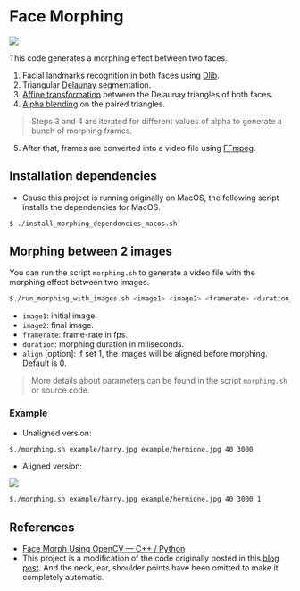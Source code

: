 # Face Morphing

![](./example/harry-hermione.gif)

This code generates a morphing effect between two faces.		
1. Facial landmarks recognition in both faces using [Dlib](http://dlib.net).
2. Triangular [Delaunay](https://en.wikipedia.org/wiki/Delaunay_triangulation) segmentation.	
3. [Affine transformation](https://en.wikipedia.org/wiki/Affine_transformation) between the Delaunay triangles of both faces.
4. [Alpha blending](https://en.wikipedia.org/wiki/Alpha_compositing#Alpha_blending) on the paired triangles.	
> Steps 3 and 4 are iterated for different values of alpha to generate a bunch of morphing frames.		
5. After that, frames are converted into a video file using [FFmpeg](https://ffmpeg.org).

## Installation dependencies

- Cause this project is running originally on MacOS, the following script installs the dependencies for MacOS.

```bash
$ ./install_morphing_dependencies_macos.sh`
```

## Morphing between 2 images

You can run the script `morphing.sh` to generate a video file with the morphing effect between two images.

```bash
$./run_morphing_with_images.sh <image1> <image2> <framerate> <duration_milis> [align]
```
- `image1`: initial image.	
- `image2`: final image.	
- `framerate`: frame-rate in fps.	
- `duration`: morphing duration in miliseconds.
- `align` [option]: if set 1, the images will be aligned before morphing. Default is 0.

> More details about parameters can be found in the script `morphing.sh` or source code.

### Example

- Unaligned version:

```bash
$./morphing.sh example/harry.jpg example/hermione.jpg 40 3000
```
- Aligned version:

![](example/harry-hermione-aligned.gif)

```bash
$./morphing.sh example/harry.jpg example/hermione.jpg 40 3000 1
```

## References

- [Face Morph Using OpenCV — C++ / Python](https://www.learnopencv.com/face-morph-using-opencv-cpp-python/)
- This project is a modification of the code originally posted in this [blog post](https://www.learnopencv.com/face-morph-using-opencv-cpp-python/). And the neck, ear, shoulder points have been omitted to make it completely automatic.